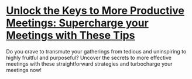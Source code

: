 
# [Unlock the Keys to More Productive Meetings: Supercharge your Meetings with These Tips](https://www.mindhaste.com/t/effective-meetings/unlock-the-keys-to-more-productive-meetings-supercharge-your-meetings-with-these-tips-434)

Do you crave to transmute your gatherings from tedious and uninspiring to highly fruitful and purposeful? Uncover the secrets to more effective meetings with these straightforward strategies and turbocharge your meetings now!
    